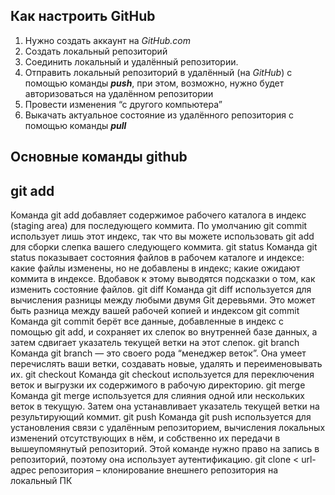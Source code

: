 ## Как настроить  GitHub
1. Нужно создать аккаунт на *GitHub.com*
2. Cоздать локальный репозиторий
3. Соединить локальный и удалённый репозитории. 
4. Отправить локальный репозиторий в удалённый (на *GitHub*) с помощью команды ***push***, при этом, возможно, нужно будет авторизоваться на удалённом репозитории
5. Провести изменения “с другого компьютера”
6. Выкачать актуальное состояние из удалённого репозитория с помощью команды ***pull***
## Основные команды github
## git add
Команда git add добавляет содержимое рабочего каталога в индекс (staging area) для последующего коммита. По умолчанию git commit использует лишь этот индекс, так что вы можете использовать git add для сборки слепка вашего следующего коммита.
git status
Команда git status показывает состояния файлов в рабочем каталоге и индексе: какие файлы изменены, но не добавлены в индекс; какие ожидают коммита в индексе. Вдобавок к этому выводятся подсказки о том, как изменить состояние файлов.
git diff
Команда git diff используется для вычисления разницы между любыми двумя Git деревьями. Это может быть разница между вашей рабочей копией и индексом 
git commit
Команда git commit берёт все данные, добавленные в индекс с помощью git add, и сохраняет их слепок во внутренней базе данных, а затем сдвигает указатель текущей ветки на этот слепок.
git branch
Команда git branch — это своего рода “менеджер веток”. Она умеет перечислять ваши ветки, создавать новые, удалять и переименовывать их.
git checkout
Команда git checkout используется для переключения веток и выгрузки их содержимого в рабочую директорию.
git merge
Команда git merge используется для слияния одной или нескольких веток в текущую. Затем она устанавливает указатель текущей ветки на результирующий коммит.
git push
Команда git push используется для установления связи с удалённым репозиторием, вычисления локальных изменений отсутствующих в нём, и собственно их передачи в вышеупомянутый репозиторий. Этой команде нужно право на запись в репозиторий, поэтому она использует аутентификацию.
git clone < url-адрес репозитория – клонирование внешнего репозитория на
локальный ПК
